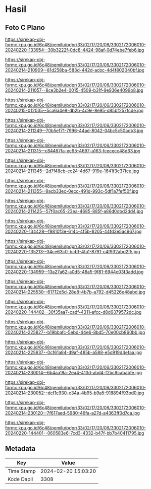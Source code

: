 # Hasil

## Foto C Plano

https://sirekap-obj-formc.kpu.go.id/6c48/pemilu/pdpr/33/02/17/20/06/3302172006010-20240220-133954--30b3222f-0dc8-4424-98af-0d74ebe7feb6.jpg

https://sirekap-obj-formc.kpu.go.id/6c48/pemilu/pdpr/33/02/17/20/06/3302172006010-20240214-210909--81d258ba-583d-442d-acbc-4d4f802040bf.jpg

https://sirekap-obj-formc.kpu.go.id/6c48/pemilu/pdpr/33/02/17/20/06/3302172006010-20240214-211057--8ce3b2e4-0015-4509-b31f-9e936e4099b8.jpg

https://sirekap-obj-formc.kpu.go.id/6c48/pemilu/pdpr/33/02/17/20/06/3302172006010-20240215-012035--5ca6a4e8-db2b-4c9e-8e95-d85bf257fcde.jpg

https://sirekap-obj-formc.kpu.go.id/6c48/pemilu/pdpr/33/02/17/20/06/3302172006010-20240214-211249--70b5e171-7996-44ad-8042-04bc5c50adb3.jpg

https://sirekap-obj-formc.kpu.go.id/6c48/pemilu/pdpr/33/02/17/20/06/3302172006010-20240214-211315--c84467fa-ec95-4697-a163-fcececc48d63.jpg

https://sirekap-obj-formc.kpu.go.id/6c48/pemilu/pdpr/33/02/17/20/06/3302172006010-20240214-211345--2d7f48cb-cc24-4d67-919e-1641f3c37fce.jpg

https://sirekap-obj-formc.kpu.go.id/6c48/pemilu/pdpr/33/02/17/20/06/3302172006010-20240214-211355--9acb33ec-0ecc-491d-993c-5df1a7fef50f.jpg

https://sirekap-obj-formc.kpu.go.id/6c48/pemilu/pdpr/33/02/17/20/06/3302172006010-20240214-211425--57f0ac65-23ea-4685-885f-a86d0dbd2dd4.jpg

https://sirekap-obj-formc.kpu.go.id/6c48/pemilu/pdpr/33/02/17/20/06/3302172006010-20240220-134428--f9810f3e-614c-4f5b-8205-44fd3e5ac967.jpg

https://sirekap-obj-formc.kpu.go.id/6c48/pemilu/pdpr/33/02/17/20/06/3302172006010-20240220-135213--34ce63c0-bcb1-4fa1-8791-c4f932abd2f5.jpg

https://sirekap-obj-formc.kpu.go.id/6c48/pemilu/pdpr/33/02/17/20/06/3302172006010-20240220-134959--13a27a62-a0d5-48a5-9f81-6944c03f3add.jpg

https://sirekap-obj-formc.kpu.go.id/6c48/pemilu/pdpr/33/02/17/20/06/3302172006010-20240214-225530--61712d5d-28e8-4b7b-a792-d45226e48abd.jpg

https://sirekap-obj-formc.kpu.go.id/6c48/pemilu/pdpr/33/02/17/20/06/3302172006010-20240220-144402--30f35aa7-cadf-4311-afcc-d8d6379572dc.jpg

https://sirekap-obj-formc.kpu.go.id/6c48/pemilu/pdpr/33/02/17/20/06/3302172006010-20240214-225827--b19bbafc-5ebd-44e6-8bd5-70e00cb860bb.jpg

https://sirekap-obj-formc.kpu.go.id/6c48/pemilu/pdpr/33/02/17/20/06/3302172006010-20240214-225937--0c161a84-d9af-485b-a588-e5d919d4efaa.jpg

https://sirekap-obj-formc.kpu.go.id/6c48/pemilu/pdpr/33/02/17/20/06/3302172006010-20240214-230014--6b4aa18a-2ea4-413d-abd4-f2bc9cababfe.jpg

https://sirekap-obj-formc.kpu.go.id/6c48/pemilu/pdpr/33/02/17/20/06/3302172006010-20240214-230052--dcf1c930-c34a-4b95-b9a5-918894f93bd0.jpg

https://sirekap-obj-formc.kpu.go.id/6c48/pemilu/pdpr/33/02/17/20/06/3302172006010-20240214-230120--7f617aed-5980-46fa-a27d-a4363ff0d7ca.jpg

https://sirekap-obj-formc.kpu.go.id/6c48/pemilu/pdpr/33/02/17/20/06/3302172006010-20240220-144401--060583e6-7cd3-4332-b47f-bb7b40411795.jpg


## Metadata

| Key        | Value               |
| ---------- | ------------------- |
| Time Stamp | 2024-02-20 15:03:20 |
| Kode Dapil | 3308                |



